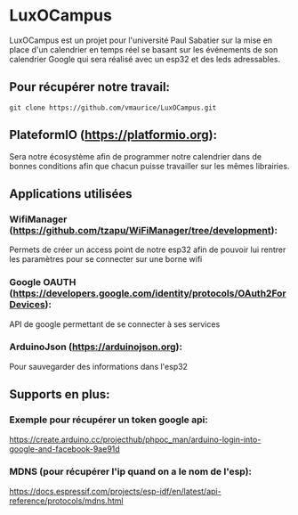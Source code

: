 # LuxOCampus
  LuxOCampus est un projet pour l'université Paul Sabatier sur la mise en place d'un calendrier en temps réel se basant sur les événements de son calendrier Google qui sera réalisé avec un esp32 et des leds adressables.



## Pour récupérer notre travail:
```
git clone https://github.com/vmaurice/LuxOCampus.git
```


## PlateformIO (https://platformio.org):
  Sera notre écosystème afin de programmer notre calendrier dans de bonnes conditions afin que chacun puisse travailler sur les mêmes librairies.



## Applications utilisées


### WifiManager (https://github.com/tzapu/WiFiManager/tree/development):
  Permets de créer un access point de notre esp32 afin de pouvoir lui rentrer les paramètres pour se connecter sur une borne wifi

### Google OAUTH (https://developers.google.com/identity/protocols/OAuth2ForDevices):
  API de google permettant de se connecter à ses services

### ArduinoJson (https://arduinojson.org):
  Pour sauvegarder des informations dans l'esp32



## Supports en plus:

### Exemple pour récupérer un token google api:
https://create.arduino.cc/projecthub/phpoc_man/arduino-login-into-google-and-facebook-9ae91d

### MDNS (pour récupérer l'ip quand on a le nom de l'esp):
https://docs.espressif.com/projects/esp-idf/en/latest/api-reference/protocols/mdns.html

